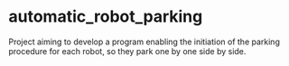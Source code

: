 # automatic_robot_parking
Project aiming to develop a program enabling the initiation of the parking procedure for each robot, so they park one by one side by side.

